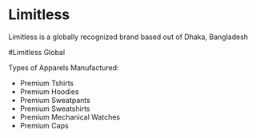 # Limitless

Limitless is a globally recognized brand based out of Dhaka, Bangladesh

#Limitless Global

Types of Apparels Manufactured:

- Premium Tshirts
- Premium Hoodies
- Premium Sweatpants
- Premium Sweatshirts
- Premium Mechanical Watches
- Premium Caps

